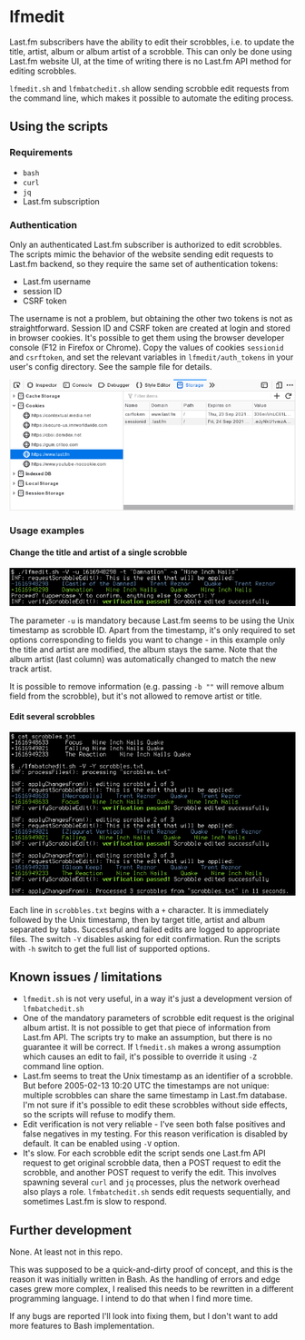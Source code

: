 # lfmedit

Last.fm subscribers have the ability to edit their scrobbles, i.e. to update the
title, artist, album or album artist of a scrobble. This can only be done using
Last.fm website UI, at the time of writing there is no Last.fm API method for
editing scrobbles.

`lfmedit.sh` and `lfmbatchedit.sh` allow sending scrobble edit requests from the
command line, which makes it possible to automate the editing process.

## Using the scripts

### Requirements

* `bash`
* `curl`
* `jq`
* Last.fm subscription

### Authentication

Only an authenticated Last.fm subscriber is authorized to edit scrobbles. The
scripts mimic the behavior of the website sending edit requests to Last.fm
backend, so they require the same set of authentication tokens:

* Last.fm username
* session ID
* CSRF token

The username is not a problem, but obtaining the other two tokens is not as
straightforward. Session ID and CSRF token are created at login and stored in
browser cookies. It's possible to get them using the browser developer console
(F12 in Firefox or Chrome). Copy the values of cookies `sessionid` and `csrftoken`,
and set the relevant variables in `lfmedit/auth_tokens` in your user's config
directory. See the sample file for details.

![Firefox developer console with relevant cookies](img/cookies.png)

### Usage examples

#### Change the title and artist of a single scrobble

![Edit a single scrobble with lfmedit.sh](img/single_edit.png)

The parameter `-u` is mandatory because Last.fm seems to be using the Unix timestamp
as scrobble ID. Apart from the timestamp, it's only required to set options
corresponding to fields you want to change - in this example only the title and
artist are modified, the album stays the same. Note that the album artist (last
column) was automatically changed to match the new track artist.

It is possible to remove information (e.g. passing `-b ""` will remove album field
from the scrobble), but it's not allowed to remove artist or title.

#### Edit several scrobbles

![Edit a single scrobble with lfmedit.sh](img/batch_edit.png)

Each line in `scrobbles.txt` begins with a `+` character. It is immediately followed by
the Unix timestamp, then by target title, artist and album separated by tabs. Successful
and failed edits are logged to appropriate files. The switch `-Y` disables asking for edit
confirmation. Run the scripts with `-h` switch to get the full list of supported options.

## Known issues / limitations

* `lfmedit.sh` is not very useful, in a way it's just a development version of
  `lfmbatchedit.sh`
* One of the mandatory parameters of scrobble edit request is the original album
  artist. It is not possible to get that piece of information from Last.fm API. The
  scripts try to make an assumption, but there is no guarantee it will be correct.
  If `lfmedit.sh` makes a wrong assumption which causes an edit to fail, it's possible
  to override it using `-Z` command line option.
* Last.fm seems to treat the Unix timestamp as an identifier of a scrobble. But before
  2005-02-13 10:20 UTC the timestamps are not unique: multiple scrobbles can share
  the same timestamp in Last.fm database. I'm not sure if it's possible to edit these
  scrobbles without side effects, so the scripts will refuse to modify them.
* Edit verification is not very reliable - I've seen both false positives and false
  negatives in my testing. For this reason verification is disabled by default. It
  can be enabled using `-V` option.
* It's slow. For each scrobble edit the script sends one Last.fm API request to get
  original scrobble data, then a POST request to edit the scrobble, and another POST
  request to verify the edit. This involves spawning several `curl` and `jq` processes,
  plus the network overhead also plays a role. `lfmbatchedit.sh` sends edit requests
  sequentially, and sometimes Last.fm is slow to respond.

## Further development

None. At least not in this repo.

This was supposed to be a quick-and-dirty proof of concept, and this is the reason
it was initially written in Bash. As the handling of errors and edge cases grew more
complex, I realised this needs to be rewritten in a different programming language.
I intend to do that when I find more time.

If any bugs are reported I'll look into fixing them, but I don't want to add more
features to Bash implementation.
